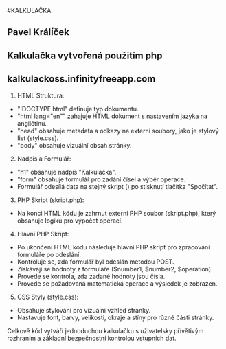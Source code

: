 #KALKULAČKA

## Pavel Králíček


## Kalkulačka vytvořená použitím php


## kalkulackoss.infinityfreeapp.com


1. HTML Struktura:
  - "!DOCTYPE html" definuje typ dokumentu.
  - "html lang="en"" zahajuje HTML dokument s nastavením jazyka na angličtinu.
  - "head" obsahuje metadata a odkazy na externí soubory, jako je stylový list (style.css).
  - "body" obsahuje vizuální obsah stránky.
  
2. Nadpis a Formulář:
  - "h1" obsahuje nadpis "Kalkulačka".
  - "form" obsahuje formulář pro zadání čísel a výběr operace.
  - Formulář odesílá data na stejný skript (<?php echo $_SERVER['PHP_SELF']; ?>) po stisknutí tlačítka "Spočítat".
    
3. PHP Skript (skript.php):
  - Na konci HTML kódu je zahrnut externí PHP soubor (skript.php), který obsahuje logiku pro výpočet operací.

4. Hlavní PHP Skript:
  - Po ukončení HTML kódu následuje hlavní PHP skript pro zpracování formuláře po odeslání.
  - Kontroluje se, zda formulář byl odeslán metodou POST.
  - Získávají se hodnoty z formuláře ($number1, $number2, $operation).
  - Provede se kontrola, zda zadané hodnoty jsou čísla.
  - Provede se požadovaná matematická operace a výsledek je zobrazen.

5. CSS Styly (style.css):
  - Obsahuje stylování pro vizuální vzhled stránky.
  - Nastavuje font, barvy, velikosti, okraje a stíny pro různé části stránky.

Celkově kód vytváří jednoduchou kalkulačku s uživatelsky přívětivým rozhraním a základní bezpečnostní kontrolou vstupních dat.
